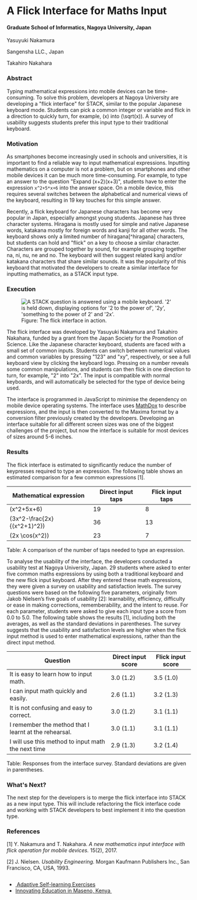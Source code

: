 # A Flick Interface for Maths Input

#### Graduate School of Informatics, Nagoya University, Japan

Yasuyuki Nakamura

Sangensha LLC., Japan

Takahiro Nakahara

### Abstract

Typing mathematical expressions into mobile devices can be time-consuming. To solve this problem, developers at Nagoya University are developing a "flick interface" for STACK, similar to the popular Japanese keyboard mode. Students can pick a common integer or variable and flick in a direction to quickly turn, for example, \(x\) into \(\sqrt(x)\). A survey of usability suggests students prefer this input type to their traditional keyboard.

### Motivation

As smartphones become increasingly used in schools and universities, it is important to find a reliable way to input mathematical expressions. Inputting mathematics on a computer is not a problem, but on smartphones and other mobile devices it can be much more time-consuming. For example, to type an answer to the question "Expand (x+2)\(x+3)", students have to enter the expression `x^2+5*x+6` into the answer space. On a mobile device, this requires several switches between the alphabetical and numerical views of the keyboard, resulting in 19 key touches for this simple answer. 

Recently, a flick keyboard for Japanese characters has become very popular in Japan, especially amongst young students. Japanese has three character systems. Hiragana is mostly used for simple and native Japanese words, katakana mostly for foreign words and kanji for all other words. The keyboard shows only a limited number of hiragana[^hiragana] characters, but students can hold and "flick" on a key to choose a similar character. Characters are grouped together by sound, for example grouping together na, ni, nu, ne and no. The keyboard will then suggest related kanji and/or katakana characters that share similar sounds. It was the popularity of this keyboard that motivated the developers to create a similar interface for inputting mathematics, as a STACK input type.

### Execution
<div class="float-right img-tall">
<figure class="figure">
<img class="figure-img img-fluid" src="../Images/Flick_interface_compressed.PNG" alt="A STACK question is answered using a mobile keyboard. '2' is held down, displaying options for '2 to the power of', '2y', 'something to the power of 2' and '2x'.">
  <figcaption class="figure-caption">Figure: The flick interface in action.
</figcaption>
</figure></div>
The flick interface was developed by Yasuyuki Nakamura and Takahiro Nakahara, funded by a grant from the Japan Society for the Promotion of Science. Like the Japanese character keyboard, students are faced with a small set of common inputs. Students can switch between numerical values and common variables by pressing "123" and "xy", respectively, or see a full keyboard view by clicking the keyboard logo. Pressing on a number reveals some common manipulations, and students can then flick in one direction to turn, for example, "2" into "2x". The input is compatible with normal keyboards, and will automatically be selected for the  type of device being used. 



The interface is programmed in JavaScript to minimise the dependency on mobile device operating systems. The interface uses [MathDox](http://mathdox.org/) to describe expressions, and the input is then converted to the Maxima format by a conversion filter previously created by the developers. Developing an interface suitable for all different screen sizes was one of the biggest challenges of the project, but now the interface is suitable for most devices of sizes around 5-6 inches.

### Results

The flick interface is estimated to significantly reduce the number of keypresses required to type an expression. The following table shows an estimated comparison for a few common expressions [1].

| Mathematical expression       | Direct input taps | Flick input taps |
| ----------------------------- | ----------------- | ---------------- |
| \(x^2+5x+6\)                    | 19                | 8                |
| \(3x^2-\frac{2x}{(x^2+1)^2}\) | 36                | 13               |
| \(2x \cos(x^2)\)                | 23                | 7                |

<figcaption class="figure-caption text-center">Table: A comparison of the number of taps needed to type an expression.
</figcaption>


To analyse the usability of the interface, the developers conducted a usability test at Nagoya University, Japan. 29 students where asked to enter five common maths expressions by using both a traditional keyboard and the new flick input keyboard. After they entered these math expressions, they were given a survey on usability and satisfaction levels. The survey questions were based on the following five parameters, originally from Jakob Nielsen’s five goals of usability [2]: learnability, efficiency, difficulty or ease in making corrections, rememberability, and the intent to reuse. For each parameter, students were asked to give each input type a score from 0.0 to 5.0. The following table shows the results [1], including both the averages, as well as the standard deviations in parentheses. The survey suggests that the usability and satisfaction levels are higher when the flick input method is used to enter mathematical expressions, rather than the direct input method.

| Question                                              | Direct input score | Flick input score |
| ----------------------------------------------------- | ------------------ | ----------------- |
| It is easy to learn how to input math.                | 3.0 (1.2)          | 3.5 (1.0)         |
| I can input math quickly and easily.                  | 2.6 (1.1)          | 3.2 (1.3)         |
| It is not confusing and easy to correct.              | 3.0 (1.2)          | 3.1 (1.1)         |
| I remember the method that I learnt at the rehearsal. | 3.0 (1.1)          | 3.1 (1.1)         |
| I will use this method to input math the next time    | 2.9 (1.3)          | 3.2 (1.4)         |

<figcaption class="figure-caption text-center">Table: Responses from the interface survey. Standard deviations are given in parentheses.
</figcaption>

### What's Next?

The next step for the developers is to merge the flick interface into STACK as a new input type. This will include refactoring the flick interface code and working with STACK developers to best implement it into the question type.

### References

[1] Y. Nakamura and T. Nakahara. *A new mathematics input interface with flick operation for mobile devices.* 15(2), 2017.

[2] J. Nielsen. *Usability Engineering.* Morgan Kaufmann Publishers Inc., San Francisco, CA, USA, 1993.

<nav aria-label="...">
  <ul class="pagination pagination-lg justify-content-center" style="margin-top:2em">
    <li class="page-item"><a href="../Adaptive" class="page-link"><i class="fa fa-arrow-left"></i>&nbsp;Adaptive Self-learning Exercises</a></li>
    <li class="page-item"><a href="../Maseno" class="page-link" >Innovating Education in Maseno, Kenya&nbsp;<i class="fa fa-arrow-right"></i></a></li>
  </ul>
</nav>
